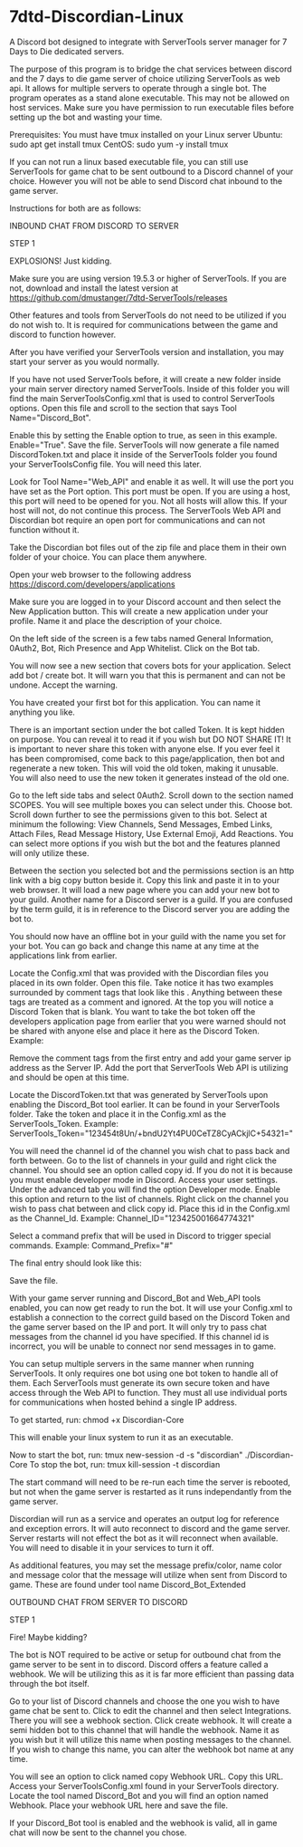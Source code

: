 # 7dtd-Discordian-Linux

A Discord bot designed to integrate with ServerTools server manager for 7 Days to Die dedicated servers.

The purpose of this program is to bridge the chat services between discord and the 7 days to die game server of choice utilizing ServerTools as web api. 
It allows for multiple servers to operate through a single bot.
The program operates as a stand alone executable. 
This may not be allowed on host services. 
Make sure you have permission to run executable files before setting up the bot and wasting your time.

Prerequisites:  You must have tmux installed on your Linux server
    Ubuntu: sudo apt get install tmux
    CentOS: sudo yum -y install tmux

If you can not run a linux based executable file, you can still use ServerTools for game chat to be sent outbound to a Discord channel of your choice.
However you will not be able to send Discord chat inbound to the game server.

Instructions for both are as follows:

INBOUND CHAT FROM DISCORD TO SERVER

STEP 1

EXPLOSIONS!
Just kidding.

Make sure you are using version 19.5.3 or higher of ServerTools. If you are not, download and install the latest version at 
https://github.com/dmustanger/7dtd-ServerTools/releases

Other features and tools from ServerTools do not need to be utilized if you do not wish to. It is required for
communications between the game and discord to function however.

After you have verified your ServerTools version and installation, you may start your server as you would normally.

If you have not used ServerTools before, it will create a new folder inside your main server directory named ServerTools. Inside of this folder you will
find the main ServerToolsConfig.xml that is used to control ServerTools options. Open this file and scroll to the section that says Tool Name="Discord_Bot".

Enable this by setting the Enable option to true, as seen in this example. Enable="True". Save the file. ServerTools will now generate a file named
DiscordToken.txt and place it inside of the ServerTools folder you found your ServerToolsConfig file. You will need this later.

Look for Tool Name="Web_API" and enable it as well. It will use the port you have set as the Port option. This port must be open. If you are using a host,
this port will need to be opened for you. Not all hosts will allow this. If your host will not, do not continue this process. The ServerTools Web API and
Discordian bot require an open port for communications and can not function without it.

Take the Discordian bot files out of the zip file and place them in their own folder of your choice. You can place them anywhere.

Open your web browser to the following address https://discord.com/developers/applications

Make sure you are logged in to your Discord account and then select the New Application button. This will create a new application under your profile.
Name it and place the description of your choice.

On the left side of the screen is a few tabs named General Information, 0Auth2, Bot, Rich Presence and App Whitelist. Click on the Bot tab.

You will now see a new section that covers bots for your application. Select add bot / create bot. It will warn you that this is permanent and can not be 
undone. Accept the warning.

You have created your first bot for this application. You can name it anything you like.

There is an important section under the bot called Token. It is kept hidden on purpose. You can reveal it to read it if you wish but DO NOT SHARE IT!
It is important to never share this token with anyone else. If you ever feel it has been compromised, come back to this page/application, then bot and
regenerate a new token. This will void the old token, making it unusable. You will also need to use the new token it generates instead of the old one.

Go to the left side tabs and select 0Auth2. Scroll down to the section named SCOPES. You will see multiple boxes you can select under this. Choose bot.
Scroll down further to see the permissions given to this bot. Select at minimum the following: View Channels, Send Messages, Embed Links, Attach Files,
Read Message History, Use External Emoji, Add Reactions. You can select more options if you wish but the bot and the features planned will only utilize
these.

Between the section you selected bot and the permissions section is an http link with a big copy button beside it. Copy this link and paste it in to your
web browser. It will load a new page where you can add your new bot to your guild. Another name for a Discord server is a guild. If you are confused by 
the term guild, it is in reference to the Discord server you are adding the bot to.

You should now have an offline bot in your guild with the name you set for your bot. You can go back and change this name at any time at the applications
link from earlier.

Locate the Config.xml that was provided with the Discordian files you placed in its own folder. Open this file. Take notice it has two examples surrounded
by comment tags that look like this <!--  -->. Anything between these tags are treated as a comment and ignored. At the top you will notice a
Discord Token that is blank. You want to take the bot token off the developers application page from earlier that you were warned should not be shared
with anyone else and place it here as the Discord Token. Example: <Discord Token="54321TU4MTI0NjU4ODg0NjE5.12345.KLcfcItdwwlJ0EmTFYD12345-Ok" />

Remove the comment tags from the first entry and add your game server ip address as the Server IP. Add the port that ServerTools Web API is utilizing and
should be open at this time.

Locate the DiscordToken.txt that was generated by ServerTools upon enabling the Discord_Bot tool earlier. It can be found in your ServerTools folder.
Take the token and place it in the Config.xml as the ServerTools_Token. Example: ServerTools_Token="123454t8Un/+bndU2Yt4PU0CeTZ8CyACkjlC+54321="

You will need the channel id of the channel you wish chat to pass back and forth between. Go to the list of channels in your guild and right click the
channel. You should see an option called copy id. If you do not it is because you must enable developer mode in Discord. Access your user settings. Under
the advanced tab you will find the option Developer mode. Enable this option and return to the list of channels. Right click on the channel you wish
to pass chat between and click copy id. Place this id in the Config.xml as the Channel_Id. Example: Channel_ID="123425001664774321"

Select a command prefix that will be used in Discord to trigger special commands. Example: Command_Prefix="#"

The final entry should look like this:
<Server IP="123.1.2.3" Port="8084" ServerTools_Token="123454t8Un/+bndU2Yt4PU0CeTZ8CyACkjlC+54321=" Channel_ID="123425001664774321" Command_Prefix="!" />

Save the file.

With your game server running and Discord_Bot and Web_API tools enabled, you can now get ready to run the bot. It will use your Config.xml to establish a
connection to the correct guild based on the Discord Token and the game server based on the IP and port. It will only try to pass chat messages
from the channel id you have specified. If this channel id is incorrect, you will be unable to connect nor send messages in to game.

You can setup multiple servers in the same manner when running ServerTools. It only requires one bot using one bot token to handle all of them. Each 
ServerTools must generate its own secure token and have access through the Web API to function. They must all use individual ports for communications when
hosted behind a single IP address.

To get started, run: chmod +x Discordian-Core

This will enable your linux system to run it as an executable.

Now to start the bot, run: tmux new-session -d -s "discordian" ./Discordian-Core
To stop the bot, run: tmux kill-session -t discordian

The start command will need to be re-run each time the server is rebooted, but not when the game server is restarted as it runs independantly from the game server.

Discordian will run as a service and operates an output log for reference and exception errors. It will auto reconnect to discord and the game server. Server restarts will
not effect the bot as it will reconnect when available. You will need to disable it in your services to turn it off.

As additional features, you may set the message prefix/color, name color and message color that the message will utilize when sent from Discord to game.
These are found under tool name Discord_Bot_Extended

OUTBOUND CHAT FROM SERVER TO DISCORD

STEP 1

Fire!
Maybe kidding?

The bot is NOT required to be active or setup for outbound chat from the game server to be sent in to discord. Discord offers a feature called a webhook.
We will be utilizing this as it is far more efficient than passing data through the bot itself.

Go to your list of Discord channels and choose the one you wish to have game chat be sent to. Click to edit the channel and then select Integrations. 
There you will see a webhook section. Click create webhook. It will create a semi hidden bot to this channel that will handle the webhook. Name it as you
wish but it will utilize this name when posting messages to the channel. If you wish to change this name, you can alter the webhook bot name at any time.

You will see an option to click named copy Webhook URL. Copy this URL. Access your ServerToolsConfig.xml found in your ServerTools directory. Locate the
tool named Discord_Bot and you will find an option named Webhook. Place your webhook URL here and save the file.

If your Discord_Bot tool is enabled and the webhook is valid, all in game chat will now be sent to the channel you chose.
